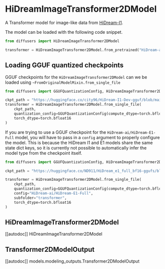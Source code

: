 <!-- Copyright 2024 The HuggingFace Team. All rights reserved.

Licensed under the Apache License, Version 2.0 (the "License"); you may not use this file except in compliance with
the License. You may obtain a copy of the License at

http://www.apache.org/licenses/LICENSE-2.0

Unless required by applicable law or agreed to in writing, software distributed under the License is distributed on
an "AS IS" BASIS, WITHOUT WARRANTIES OR CONDITIONS OF ANY KIND, either express or implied. See the License for the
specific language governing permissions and limitations under the License. -->

# HiDreamImageTransformer2DModel

A Transformer model for image-like data from [HiDream-I1](https://huggingface.co/HiDream-ai).

The model can be loaded with the following code snippet.

```python
from diffusers import HiDreamImageTransformer2DModel

transformer = HiDreamImageTransformer2DModel.from_pretrained("HiDream-ai/HiDream-I1-Full", subfolder="transformer", torch_dtype=torch.bfloat16)
```

## Loading GGUF quantized checkpoints

GGUF checkpoints for the `HiDreamImageTransformer2DModel` can we be loaded using `~FromOriginalModelMixin.from_single_file`

```python
from diffusers import GGUFQuantizationConfig, HiDreamImageTransformer2DModel

ckpt_path = "https://huggingface.co/city96/HiDream-I1-Dev-gguf/blob/main/hidream-i1-dev-Q2_K.gguf"
transformer = HiDreamImageTransformer2DModel.from_single_file(
    ckpt_path,
    quantization_config=GGUFQuantizationConfig(compute_dtype=torch.bfloat16),
    torch_dtype=torch.bfloat16
)
```

If you are trying to use a GGUF checkpoint for the `HiDream-ai/HiDream-E1-Full` model, you will have to pass in a `config` argument to properly configure the model. This is because the HiDream I1 and E1 models share the same state dict keys, so it is currently not possible to automatically infer the model type from the checkpoint itself.

```python
from diffusers import GGUFQuantizationConfig, HiDreamImageTransformer2DModel

ckpt_path = "https://huggingface.co/ND911/HiDream_e1_full_bf16-ggufs/blob/main/hidream_e1_full_bf16-Q2_K.gguf"

transformer = HiDreamImageTransformer2DModel.from_single_file(
    ckpt_path,
    quantization_config=GGUFQuantizationConfig(compute_dtype=torch.bfloat16),
    config="HiDream-ai/HiDream-E1-Full",
    subfolder="transformer",
    torch_dtype=torch.bfloat16
)
```


## HiDreamImageTransformer2DModel

[[autodoc]] HiDreamImageTransformer2DModel

## Transformer2DModelOutput

[[autodoc]] models.modeling_outputs.Transformer2DModelOutput
